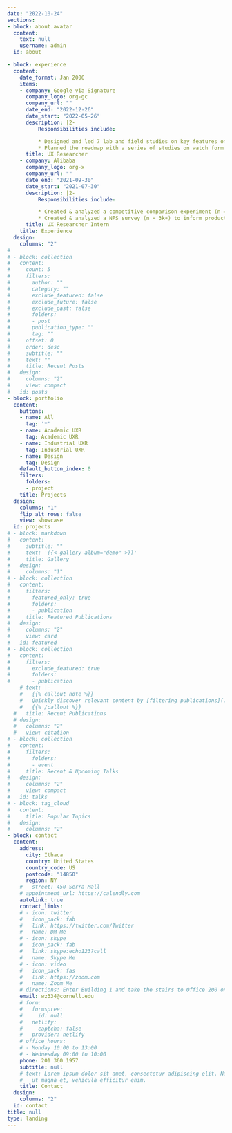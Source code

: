 ```yaml
---
date: "2022-10-24"
sections:
- block: about.avatar
  content:
    text: null
    username: admin
  id: about

- block: experience
  content:
    date_format: Jan 2006
    items:
    - company: Google via Signature
      company_logo: org-gc
      company_url: ""
      date_end: "2022-12-26"
      date_start: "2022-05-26"
      description: |2-
          Responsibilities include:

          * Designed and led 7 lab and field studies on key features of wearable and hearable devices (e.g. algorithm, wearing comfort) to help stakeholders determine the product direction.
          * Planned the roadmap with a series of studies on watch form design guidelines to inform next generation product engineering and design.
      title: UX Researcher
    - company: Alibaba
      company_logo: org-x
      company_url: ""
      date_end: "2021-09-30"
      date_start: "2021-07-30"
      description: |2-
          Responsibilities include:

          * Created & analyzed a competitive comparison experiment (n = 4k+) on price to help leaders determine the price strategy.•Created & analyzed a competitive comparison experiment (n = 4k+) on price to help leaders determine the price strategy.
          * Created & analyzed a NPS survey (n = 3k+) to inform product and business teams.
      title: UX Researcher Intern
    title: Experience
  design:
    columns: "2"
# 
# - block: collection
#   content:
#     count: 5
#     filters:
#       author: ""
#       category: ""
#       exclude_featured: false
#       exclude_future: false
#       exclude_past: false
#       folders:
#       - post
#       publication_type: ""
#       tag: ""
#     offset: 0
#     order: desc
#     subtitle: ""
#     text: ""
#     title: Recent Posts
#   design:
#     columns: "2"
#     view: compact
#   id: posts
- block: portfolio
  content:
    buttons:
    - name: All
      tag: '*'
    - name: Academic UXR
      tag: Academic UXR
    - name: Industrial UXR 
      tag: Industrial UXR
    - name: Design
      tag: Design
    default_button_index: 0
    filters:
      folders:
      - project
    title: Projects
  design:
    columns: "1"
    flip_alt_rows: false
    view: showcase
  id: projects
# - block: markdown
#   content:
#     subtitle: ""
#     text: '{{< gallery album="demo" >}}'
#     title: Gallery
#   design:
#     columns: "1"
# - block: collection
#   content:
#     filters:
#       featured_only: true
#       folders:
#       - publication
#     title: Featured Publications
#   design:
#     columns: "2"
#     view: card
#   id: featured
# - block: collection
#   content:
#     filters:
#       exclude_featured: true
#       folders:
#       - publication
    # text: |-
    #   {{% callout note %}}
    #   Quickly discover relevant content by [filtering publications](./publication/).
    #   {{% /callout %}}
  #   title: Recent Publications
  # design:
  #   columns: "2"
  #   view: citation
# - block: collection
#   content:
#     filters:
#       folders:
#       - event
#     title: Recent & Upcoming Talks
#   design:
#     columns: "2"
#     view: compact
#   id: talks
# - block: tag_cloud
#   content:
#     title: Popular Topics
#   design:
#     columns: "2"
- block: contact
  content:
    address:
      city: Ithaca
      country: United States
      country_code: US
      postcode: "14850"
      region: NY
    #   street: 450 Serra Mall
    # appointment_url: https://calendly.com
    autolink: true
    contact_links:
    # - icon: twitter
    #   icon_pack: fab
    #   link: https://twitter.com/Twitter
    #   name: DM Me
    # - icon: skype
    #   icon_pack: fab
    #   link: skype:echo123?call
    #   name: Skype Me
    # - icon: video
    #   icon_pack: fas
    #   link: https://zoom.com
    #   name: Zoom Me
    # directions: Enter Building 1 and take the stairs to Office 200 on Floor 2
    email: wz334@cornell.edu
    # form:
    #   formspree:
    #     id: null
    #   netlify:
    #     captcha: false
    #   provider: netlify
    # office_hours:
    # - Monday 10:00 to 13:00
    # - Wednesday 09:00 to 10:00
    phone: 201 360 1957
    subtitle: null
    # text: Lorem ipsum dolor sit amet, consectetur adipiscing elit. Nam mi diam, venenatis
    #   ut magna et, vehicula efficitur enim.
    title: Contact
  design:
    columns: "2"
  id: contact
title: null
type: landing
---
```

